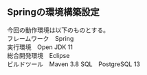 ## Springの環境構築設定

今回の動作環境は以下のものとする。  
フレームワーク　Spring  
実行環境　Open JDK 11  
総合開発環境　Eclipse  
ビルドツール　Maven 3.8 
SQL　PostgreSQL 13  

  
